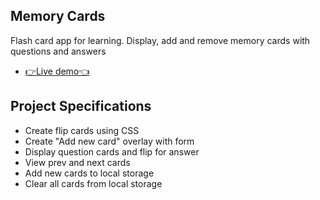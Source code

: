 ## Memory Cards

Flash card app for learning. Display, add and remove memory cards with questions and answers

- [👉Live demo👈](https://gazzaar.github.io/JS-mini-projects/memory-cards)

## Project Specifications

- Create flip cards using CSS
- Create "Add new card" overlay with form
- Display question cards and flip for answer
- View prev and next cards
- Add new cards to local storage
- Clear all cards from local storage
